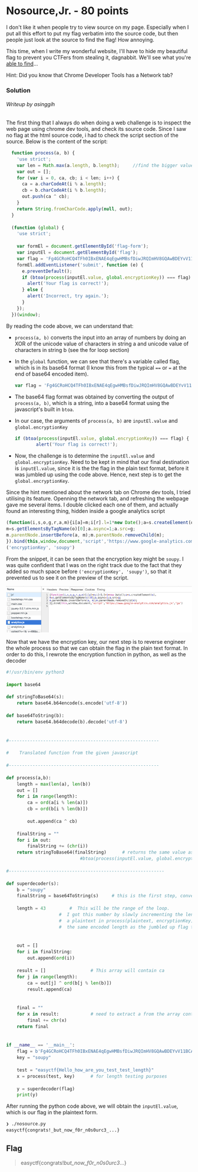 # Nosource,Jr. - 80 points

I don't like it when people try to view source on my page. Especially when
I put all this effort to put my flag verbatim into the source code, but
then people just look at the source to find the flag! How annoying.

This time, when I write my wonderful website, I'll have to hide my beautiful
flag to prevent you CTFers from stealing it, dagnabbit. We'll see what you're
[able to find](http://c1.easyctf.com:12486/jr/)...

Hint: Did you know that Chrome Developer Tools has a Network tab? 

### Solution
###### Writeup by asinggih

The first thing that I always do when doing a web challenge is to inspect the web page using chrome dev tools, and check its source code. Since I saw no flag at the html source code, i had to check the script section of the source. Below is the content of the script:

```js
  function process(a, b) {
    'use strict';
    var len = Math.max(a.length, b.length);		//find the bigger value between the two
    var out = [];
    for (var i = 0, ca, cb; i < len; i++) {			
      ca = a.charCodeAt(i % a.length);
      cb = b.charCodeAt(i % b.length);
      out.push(ca ^ cb);
    }
    return String.fromCharCode.apply(null, out);
  }

  (function (global) {
    'use strict';

    var formEl = document.getElementById('flag-form');
    var inputEl = document.getElementById('flag');
    var flag = 'Fg4GCRoHCQ4TFh0IBxENAE4qEgwHMBsfDiwJRQImHV8GQAwBDEYvV11BCA==';
    formEl.addEventListener('submit', function (e) {
      e.preventDefault();
      if (btoa(process(inputEl.value, global.encryptionKey)) === flag) {
        alert('Your flag is correct!');
      } else {
        alert('Incorrect, try again.');
      }
    });
  })(window);
```


By reading the code above, we can understand that:

- ```process(a, b)``` converts the input into an array of numbers by doing an XOR of the unicode value of characters in string a and unicode value of characters in string b (see the for loop section)

- In the ```global``` function, we can see that there's a variable called flag, which is in its base64 format (I know this from the typical ```==``` or ```=``` at the end of base64 encoded item).

	```js
	var flag = 'Fg4GCRoHCQ4TFh0IBxENAE4qEgwHMBsfDiwJRQImHV8GQAwBDEYvV11BCA==';
	```

- The base64 flag format was obtained by converting the output of ```process(a, b)```, which is a string, into a base64 format using the javascript's built in ```btoa```. 

- In our case, the arguments of ```process(a, b)``` are ```inputEl.value``` and ```global.encryptionKey```

	```js
	if (btoa(process(inputEl.value, global.encryptionKey)) === flag) {
	        alert('Your flag is correct!');
	```


- Now, the challenge is to determine the ```inputEl.value``` and ```global.encryptionKey```.  Need to be kept in mind that our final destination is ```inputEl.value```, since it is the the flag in the plain text format, before it was jumbled up using the code above. Hence, next step is to get the ```global.encryptionKey```.

Since the hint mentioned about the network tab on Chrome dev tools, I tried utilising its feature. Openning the network tab, and refreshing the webpage gave me several items. I double clicked each one of them, and actually found an interesting thing, hidden inside a google analytics script

```js
(function(i,s,o,g,r,a,m){i[a]=m;i[r].l=1*new Date();a=s.createElement(o),
m=s.getElementsByTagName(o)[0];a.async=1;a.src=g;
m.parentNode.insertBefore(a, m);m.parentNode.removeChild(m);
}).bind(this,window,document,'script','https://www.google-analytics.com/analytics.js','ga')
('encryptionKey', 'soupy')
```

From the snippet, it can be seen that the encryption key might be ```soupy```. I was quite confident that I was on the right track due to the fact that they added so much space before ```('encryptionKey', 'soupy')```, so that it prevented us to see it on the preview of the script.

<p align="center"><img src="../screenshots/nosource.png"></p>

Now that we have the encryption key, our next step is to reverse engineer the whole process so that we can obtain the flag in the plain text format. In order to do this, I rewrote the encryption function in python, as well as the decoder

```python
#!/usr/bin/env python3

import base64

def stringToBase64(s):
    return base64.b64encode(s.encode('utf-8'))

def base64ToString(b):
    return base64.b64decode(b).decode('utf-8')


#---------------------------------------------------------

#	 Translated function from the given javascript 

#---------------------------------------------------------

def process(a,b):
	length = max(len(a), len(b))
	out = []
	for i in range(length):
		ca = ord(a[i % len(a)])
		cb = ord(b[i % len(b)])

		out.append(ca ^ cb)

	finalString = "" 						
	for i in out:
		finalString += (chr(i))
	return stringToBase64(finalString)		# returns the same value as 
							#btoa(process(inputEl.value, global.encryptionKey)

#-----------------------------------------------------------

def superdecoder(s):
	b = "soupy"
	finalString = base64ToString(s)		# this is the first step, converting  b64 format to string

	length = 43			#  This will be the range of the loop.
					#  I got this number by slowly incrementing the length of 
					#  a plaintext in process(plaintext, encryptionKey) that has 
					#  the same encoded length as the jumbled up flag that we have.
									

	out = []
	for i in finalString:
		out.append(ord(i))

	result = []					# This array will contain ca
	for j in range(length):
		ca = out[j] ^ ord(b[j % len(b)])
		result.append(ca)


	final = ""
	for x in result:			# need to extract a from the array containing ca
		final += chr(x)
	return final


if __name__ == '__main__':
	flag = b'Fg4GCRoHCQ4TFh0IBxENAE4qEgwHMBsfDiwJRQImHV8GQAwBDEYvV11BCA=='
	key = "soupy"
	
	test = "easyctf{Hello_how_are_you_test_test_length}"
	x = process(test, key)		# for length testing purposes

	y = superdecoder(flag)
	print(y)
```

After running the python code above, we will obtain the ```inputEl.value```, which is our
flag in the plaintext form.

```sh
❯ ./nosource.py       
easyctf{congrats!_but_now_f0r_n0s0urc3_...}
```

## Flag
>easyctf{congrats!_but_now_f0r_n0s0urc3_...}
